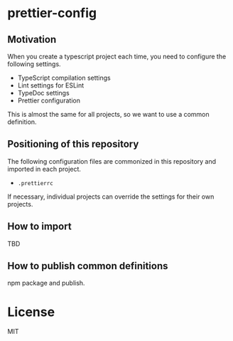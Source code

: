# prettier-config

## Motivation
When you create a typescript project each time, you need to configure the following settings.

- TypeScript compilation settings
- Lint settings for ESLint
- TypeDoc settings
- Prettier configuration

This is almost the same for all projects, so we want to use a common definition.

## Positioning of this repository

The following configuration files are commonized in this repository and imported in each project.

- `.prettierrc`

If necessary, individual projects can override the settings for their own projects.

## How to import

TBD

## How to publish common definitions

npm package and publish.

# License

MIT

